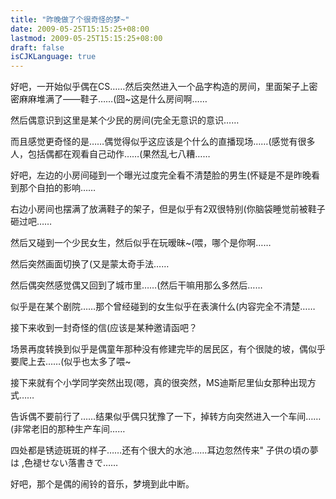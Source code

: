 ```yaml
---
title: "昨晚做了个很奇怪的梦~"
date: 2009-05-25T15:15:25+08:00
lastmod: 2009-05-25T15:15:25+08:00
draft: false
isCJKLanguage: true
---
```


<p>好吧，一开始似乎偶在CS……然后突然进入一个品字构造的房间，里面架子上密密麻麻堆满了——鞋子……(囧~这是什么房间啊……
</p><p>然后偶意识到这里是某个少民的房间(完全无意识的意识……
</p><p>而且感觉更奇怪的是……偶觉得似乎这应该是个什么的直播现场……(感觉有很多人，包括偶都在观看自己动作……(果然乱七八糟……
</p><p>好吧，左边的小房间碰到一个曝光过度完全看不清楚脸的男生(怀疑是不是昨晚看到那个自拍的影响……
</p><p>右边小房间也摆满了放满鞋子的架子，但是似乎有2双很特别(你脑袋睡觉前被鞋子砸过吧……
</p><p>然后又碰到一个少民女生，然后似乎在玩暧昧~(喂，哪个是你啊……
</p><p>然后突然画面切换了(又是蒙太奇手法……
</p><p>然后偶突然感觉偶又回到了城市里……(然后干嘛用那么多然后……
</p><p>似乎是在某个剧院……那个曾经碰到的女生似乎在表演什么(内容完全不清楚……
</p><p>接下来收到一封奇怪的信(应该是某种邀请函吧？
</p><p>场景再度转换到似乎是偶童年那种没有修建完毕的居民区，有个很陡的坡，偶似乎要爬上去……(似乎也太多了喂~
</p><p>接下来就有个小学同学突然出现(嗯，真的很突然，MS迪斯尼里仙女那种出现方式……
</p><p>告诉偶不要前行了……结果似乎偶只犹豫了一下，掉转方向突然进入一个车间……(非常老旧的那种生产车间……
</p><p>四处都是锈迹斑斑的样子……还有个很大的水池……耳边忽然传来" 子供の頃の夢は ,色褪せない落書きで……
</p><p>好吧，那个是偶的闹铃的音乐，梦境到此中断。</p>